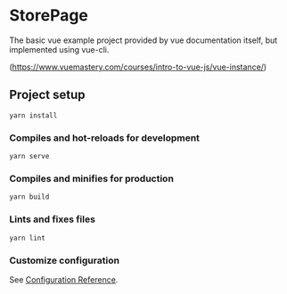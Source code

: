 # StorePage

The basic vue example project provided by vue documentation itself, but implemented using vue-cli.

(https://www.vuemastery.com/courses/intro-to-vue-js/vue-instance/)
## Project setup
```
yarn install
```

### Compiles and hot-reloads for development
```
yarn serve
```

### Compiles and minifies for production
```
yarn build
```

### Lints and fixes files
```
yarn lint
```

### Customize configuration
See [Configuration Reference](https://cli.vuejs.org/config/).
